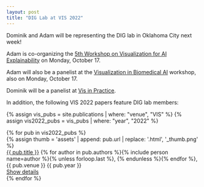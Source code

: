 ```yaml
---
layout: post
title: "DIG Lab at VIS 2022"
---
```


Dominik and Adam will be representing the DIG lab in Oklahoma City next week!

Adam is co-organizing the [5th Workshop on Visualization for AI Explainability](https://visxai.io) on Monday, October 17.

Adam will also be a panelist at the [Visualization in Biomedical AI](https://vis-biomed-ai.github.io/#home) workshop, also on Monday, October 17.

Dominik will be a panelist at [Vis in Practice](http://ieeevis.org/year/2022/info/visinpractice).

In addition, the following VIS 2022 papers feature DIG lab members:

{% assign vis_pubs = site.publications | where: "venue", "VIS" %}
{% assign vis2022_pubs = vis_pubs | where: "year", "2022" %}

<div class="mv3">
  {% for pub in vis2022_pubs %}
  <div class="mt4 mt3-ns flex flex-row-ns flex-column">
    {% assign thumb = 'assets' | append: pub.url | replace: '.html',
    '_thumb.png' %}
    <div
      class="h3 mr3-ns mb2 mb0-ns flex-shrink-0 preview-image ba b--black-05 db"
      style="background-image: url('{{ thumb | relative_url }}')"
    ></div>
    <div class="measure-wide">
      <div class="mb1">
        <a href="{{ pub.url }}" class="b link black hover-cmu-red"
          >{{ pub.title }}</a
        >
        <span class="fw2">
          {% for author in pub.authors %}{% include person name=author %}{%
          unless forloop.last %}, {% endunless %}{% endfor %}</span
        >, <span class="nowrap">{{ pub.venue }} {{ pub.year }}</span>
      </div>
      <a href="{{ pub.url }}" class="cta">Show details</a>
    </div>
  </div>
  {% endfor %}
</div>
